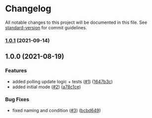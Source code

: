 # Changelog

All notable changes to this project will be documented in this file. See [standard-version](https://github.com/conventional-changelog/standard-version) for commit guidelines.

### [1.0.1](https://github.com/MapColonies/mapproxinator/compare/v1.0.0...v1.0.1) (2021-09-14)

## 1.0.0 (2021-08-19)


### Features

*  added polling update logic + tests ([#1](https://github.com/MapColonies/mapproxinator/issues/1)) ([1647b3c](https://github.com/MapColonies/mapproxinator/commit/1647b3c3e22bbb38f8e97b5c6e28fd3a9fe2afac))
* added initial mode ([#2](https://github.com/MapColonies/mapproxinator/issues/2)) ([a78c1ce](https://github.com/MapColonies/mapproxinator/commit/a78c1cebd72f6bfe44df02a4bd9a955f13a366eb))


### Bug Fixes

* fixed naming and condition ([#3](https://github.com/MapColonies/mapproxinator/issues/3)) ([bcbd649](https://github.com/MapColonies/mapproxinator/commit/bcbd649f6261e8d04cc6b5e0e6b771fb70445dec))

